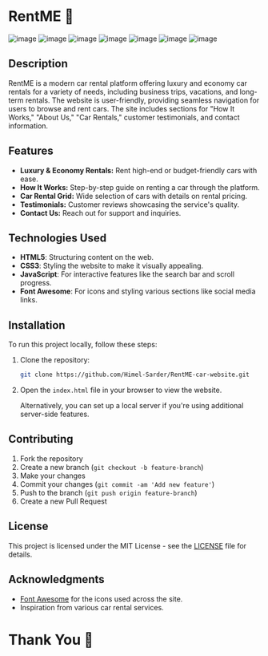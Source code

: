 # RentME 🚗
![image](https://github.com/user-attachments/assets/d81b7ba9-78f1-416a-8287-0db29c17c50a)
![image](https://github.com/user-attachments/assets/aedc0400-db38-44ce-b18c-a9c7cbe1cf5b)
![image](https://github.com/user-attachments/assets/c8515431-2b56-4fcf-af12-ebf176f944c8)
![image](https://github.com/user-attachments/assets/c9244019-3b19-4b84-996e-84ea745e6730)
![image](https://github.com/user-attachments/assets/937a0a7a-8a6b-4411-9bf8-4c9a23a34733)
![image](https://github.com/user-attachments/assets/efcd83c1-48f6-4409-a92d-7cb6d21439fc)
![image](https://github.com/user-attachments/assets/62218a66-e0f7-472f-8d49-8d731a1d2f65)


## Description
RentME is a modern car rental platform offering luxury and economy car rentals for a variety of needs, including business trips, vacations, and long-term rentals. The website is user-friendly, providing seamless navigation for users to browse and rent cars. The site includes sections for "How It Works," "About Us," "Car Rentals," customer testimonials, and contact information.

## Features

- **Luxury & Economy Rentals:** Rent high-end or budget-friendly cars with ease.
- **How It Works:** Step-by-step guide on renting a car through the platform.
- **Car Rental Grid:** Wide selection of cars with details on rental pricing.
- **Testimonials:** Customer reviews showcasing the service's quality.
- **Contact Us:** Reach out for support and inquiries.

## Technologies Used

- **HTML5**: Structuring content on the web.
- **CSS3**: Styling the website to make it visually appealing.
- **JavaScript**: For interactive features like the search bar and scroll progress.
- **Font Awesome**: For icons and styling various sections like social media links.

## Installation

To run this project locally, follow these steps:

1. Clone the repository:
    ```bash
    git clone https://github.com/Himel-Sarder/RentME-car-website.git
    ```

2. Open the `index.html` file in your browser to view the website.

   Alternatively, you can set up a local server if you're using additional server-side features.


## Contributing

1. Fork the repository
2. Create a new branch (`git checkout -b feature-branch`)
3. Make your changes
4. Commit your changes (`git commit -am 'Add new feature'`)
5. Push to the branch (`git push origin feature-branch`)
6. Create a new Pull Request

## License

This project is licensed under the MIT License - see the [LICENSE](LICENSE) file for details.

## Acknowledgments

- [Font Awesome](https://fontawesome.com/) for the icons used across the site.
- Inspiration from various car rental services.

# Thank You 🤍
